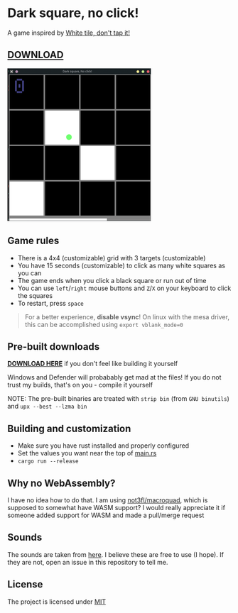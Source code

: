 # Dark square, no click!
A game inspired by [White tile, don't tap it!](http://www.donttap.com/)

## [DOWNLOAD](https://github.com/wait-what/dark-square-no-click/releases)

![Screenshot](./screenshot.png)

## Game rules
- There is a 4x4 (customizable) grid with 3 targets (customizable)
- You have 15 seconds (customizable) to click as many white squares as you can
- The game ends when you click a black square or run out of time
- You can use `left`/`right` mouse buttons and `Z`/`X` on your keyboard to click the squares
- To restart, press `space`

> For a better experience, **disable vsync**! On linux with the mesa driver, this can be accomplished using `export vblank_mode=0`

## Pre-built downloads
[**DOWNLOAD HERE**](https://github.com/wait-what/dark-square-no-click/releases) if you don't feel like building it yourself

Windows and Defender will probabably get mad at the files! If you do not trust my builds, that's on you - compile it yourself

NOTE: The pre-built binaries are treated with `strip bin` (from `GNU binutils`) and `upx --best --lzma bin`

## Building and customization
- Make sure you have rust installed and properly configured
- Set the values you want near the top of [main.rs](./src/main.rs)
- `cargo run --release`

## Why no WebAssembly?
I have no idea how to do that. I am using [not3fl/macroquad](https://github.com/not-fl3/macroquad), which is supposed to somewhat have WASM support? I would really appreciate it if someone added support for WASM and made a pull/merge request

## Sounds
The sounds are taken from [here](https://www.decentsamples.com/product/tiger-xylophone-kontakt-sfz/). I believe these are free to use (I hope). If they are not, open an issue in this repository to tell me.

## License
The project is licensed under [MIT](./LICENSE)
